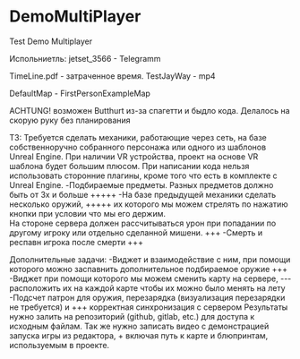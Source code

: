 # DemoMultiPlayer
Test Demo Multiplayer

Испольниетль: jetset_3566 - Telegramm
 
TimeLine.pdf - затраченное время.
TestJayWay - mp4

DefaultMap - FirstPersonExampleMap

ACHTUNG! возможен Butthurt из-за спагетти и быдло кода. Делалось на скорую руку без планирования

ТЗ:
Требуется сделать механики, работающие через сеть, на базе собственноручно собранного персонажа или одного из шаблонов Unreal Engine. 
При наличии VR устройства, проект на основе VR шаблона будет большим плюсом. 
При написании кода нельзя использовать сторонние плагины, кроме того что есть в комплекте с Unreal Engine. 
-Подбираемые предметы. Разных предметов должно быть от 3х и больше  +++++
-На базе предыдущей механики сделать несколько оружий, +++++
их которого мы можем стрелять по нажатию кнопки при условии что мы его держим.  
На стороне сервера должен рассчитываться урон при попадании по другому игроку или отдельно сделанной мишени. +++
-Смерть и респавн игрока после смерти +++

Дополнительные задачи: 
-Виджет и взаимодействие с ним, при помощи которого можно заспавнить дополнительное подбираемое оружие +++
-Виджет при помощи которого мы можем сменить карту на сервере, ---
расположить их на каждой карте чтобы их можно было менять на лету 
-Подсчет патрон для оружия, перезарядка (визуализация перезарядки не требуется) и +++
корректная синхронизация с сервером Результаты нужно залить на репозиторий (github, gitlab, etc.) 
для доступа к исходным файлам.
Так же нужно записать видео с демонстрацией запуска игры из редактора, +
включая путь к карте и блюпринтам, используемым в проекте.